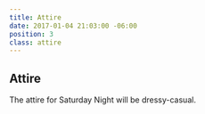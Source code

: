 ```yaml
---
title: Attire
date: 2017-01-04 21:03:00 -06:00
position: 3
class: attire
---
```


## Attire

The attire for Saturday Night will be dressy-casual. 